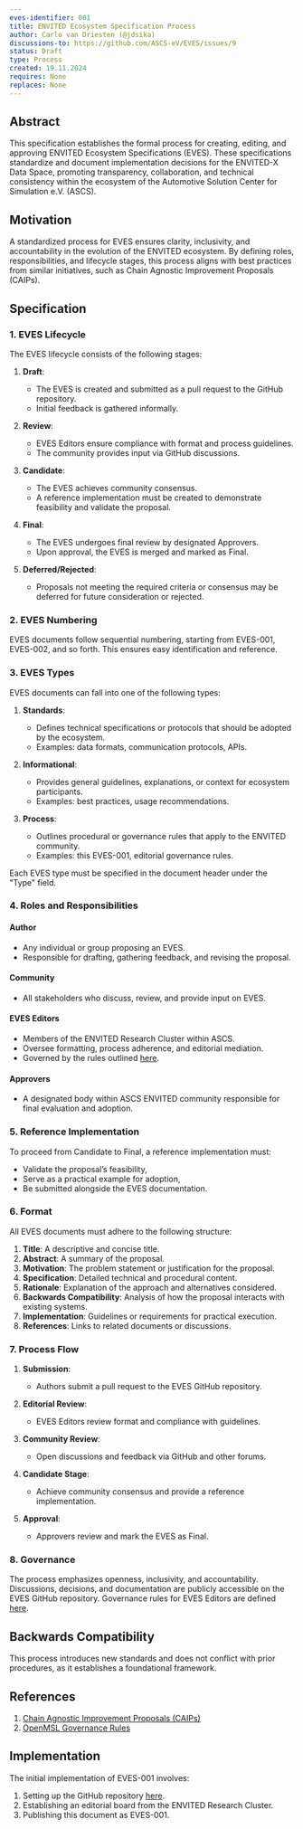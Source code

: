 ```yaml
---
eves-identifier: 001
title: ENVITED Ecosystem Specification Process
author: Carlo van Driesten (@jdsika)
discussions-to: https://github.com/ASCS-eV/EVES/issues/9
status: Draft
type: Process
created: 19.11.2024
requires: None  
replaces: None  
---
```


## Abstract

This specification establishes the formal process for creating, editing, and approving ENVITED Ecosystem Specifications (EVES). These specifications standardize and document implementation decisions for the ENVITED-X Data Space, promoting transparency, collaboration, and technical consistency within the ecosystem of the Automotive Solution Center for Simulation e.V. (ASCS).

## Motivation

A standardized process for EVES ensures clarity, inclusivity, and accountability in the evolution of the ENVITED ecosystem. By defining roles, responsibilities, and lifecycle stages, this process aligns with best practices from similar initiatives, such as Chain Agnostic Improvement Proposals (CAIPs).

## Specification

### 1. EVES Lifecycle

The EVES lifecycle consists of the following stages:

1. **Draft**:
   - The EVES is created and submitted as a pull request to the GitHub repository.
   - Initial feedback is gathered informally.

2. **Review**:
   - EVES Editors ensure compliance with format and process guidelines.
   - The community provides input via GitHub discussions.

3. **Candidate**:
   - The EVES achieves community consensus.
   - A reference implementation must be created to demonstrate feasibility and validate the proposal.

4. **Final**:
   - The EVES undergoes final review by designated Approvers.
   - Upon approval, the EVES is merged and marked as Final.

5. **Deferred/Rejected**:
   - Proposals not meeting the required criteria or consensus may be deferred for future consideration or rejected.

### 2. EVES Numbering

EVES documents follow sequential numbering, starting from EVES-001, EVES-002, and so forth. This ensures easy identification and reference.

### 3. EVES Types

EVES documents can fall into one of the following types:

1. **Standards**:
   - Defines technical specifications or protocols that should be adopted by the ecosystem.
   - Examples: data formats, communication protocols, APIs.

2. **Informational**:
   - Provides general guidelines, explanations, or context for ecosystem participants.
   - Examples: best practices, usage recommendations.

3. **Process**:
   - Outlines procedural or governance rules that apply to the ENVITED community.
   - Examples: this EVES-001, editorial governance rules.

Each EVES type must be specified in the document header under the "Type" field.

### 4. Roles and Responsibilities

#### Author

- Any individual or group proposing an EVES.
- Responsible for drafting, gathering feedback, and revising the proposal.

#### Community

- All stakeholders who discuss, review, and provide input on EVES.

#### EVES Editors

- Members of the ENVITED Research Cluster within ASCS.
- Oversee formatting, process adherence, and editorial mediation.
- Governed by the rules outlined [here](https://openmsl.github.io/doc/OpenMSL/organization/governance_rules.html).

#### Approvers

- A designated body within ASCS ENVITED community responsible for final evaluation and adoption.

### 5. Reference Implementation

To proceed from Candidate to Final, a reference implementation must:

- Validate the proposal’s feasibility,
- Serve as a practical example for adoption,
- Be submitted alongside the EVES documentation.

### 6. Format

All EVES documents must adhere to the following structure:

1. **Title**: A descriptive and concise title.
2. **Abstract**: A summary of the proposal.
3. **Motivation**: The problem statement or justification for the proposal.
4. **Specification**: Detailed technical and procedural content.
5. **Rationale**: Explanation of the approach and alternatives considered.
6. **Backwards Compatibility**: Analysis of how the proposal interacts with existing systems.
7. **Implementation**: Guidelines or requirements for practical execution.
8. **References**: Links to related documents or discussions.

### 7. Process Flow

1. **Submission**:
   - Authors submit a pull request to the EVES GitHub repository.

2. **Editorial Review**:
   - EVES Editors review format and compliance with guidelines.

3. **Community Review**:
   - Open discussions and feedback via GitHub and other forums.

4. **Candidate Stage**:
   - Achieve community consensus and provide a reference implementation.

5. **Approval**:
   - Approvers review and mark the EVES as Final.

### 8. Governance

The process emphasizes openness, inclusivity, and accountability. Discussions, decisions, and documentation are publicly accessible on the EVES GitHub repository. Governance rules for EVES Editors are defined [here](https://openmsl.github.io/doc/OpenMSL/organization/governance_rules.html).

## Backwards Compatibility

This process introduces new standards and does not conflict with prior procedures, as it establishes a foundational framework.

## References

1. [Chain Agnostic Improvement Proposals (CAIPs)](https://github.com/ChainAgnostic/CAIPs)
2. [OpenMSL Governance Rules](https://openmsl.github.io/doc/OpenMSL/organization/governance_rules.html)

## Implementation

The initial implementation of EVES-001 involves:

1. Setting up the GitHub repository [here](https://github.com/ASCS-eV/EVES).
2. Establishing an editorial board from the ENVITED Research Cluster.
3. Publishing this document as EVES-001.
